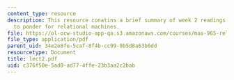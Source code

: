 ```yaml
---
content_type: resource
description: This resource conatins a brief summary of week 2 readings, questions
  to ponder for relational machines.
file: https://ol-ocw-studio-app-qa.s3.amazonaws.com/courses/mas-965-relational-machines-spring-2005/c376f50e5ad0ad774ffe23b3aa2c2bab_lect2.pdf
file_type: application/pdf
parent_uid: 34e2e8fe-5caf-8f4b-cc99-0b5d8a63b6dd
resourcetype: Document
title: lect2.pdf
uid: c376f50e-5ad0-ad77-4ffe-23b3aa2c2bab
---
```

